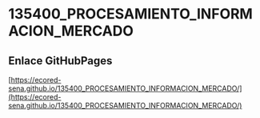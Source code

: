 # **135400_PROCESAMIENTO_INFORMACION_MERCADO**

## **Enlace GitHubPages**

[https://ecored-sena.github.io/135400_PROCESAMIENTO_INFORMACION_MERCADO/](https://ecored-sena.github.io/135400_PROCESAMIENTO_INFORMACION_MERCADO/)

#
